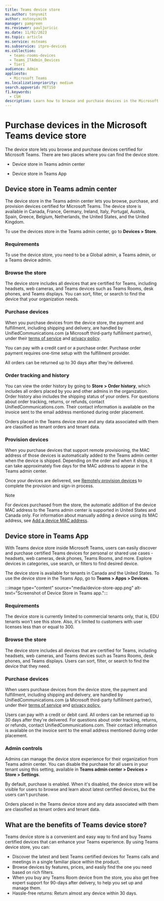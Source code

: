 ```yaml
---
title: Teams device store
ms.author: tonysmit
author: mstonysmith
manager: pamgreen
ms.reviewer: pauljuricic
ms.date: 11/02/2023
ms.topic: article
ms.service: msteams
ms.subservice: itpro-devices
ms.collection: 
  - teams-rooms-devices
  - Teams_ITAdmin_Devices
  - Tier1
audience: Admin
appliesto: 
  - Microsoft Teams
ms.localizationpriority: medium
search.appverid: MET150
f1.keywords: 
  - CSH
description: Learn how to browse and purchase devices in the Microsoft Teams device store.
---
```


# Purchase devices in the Microsoft Teams device store

The device store lets you browse and purchase devices certified for Microsoft Teams. There are two places where you can find the device store.

- Device store in Teams admin center

- Device store in Teams App

## Device store in Teams admin center

The device store in the Teams admin center lets you browse, purchase, and provision devices certified for Microsoft Teams. The device store is available in Canada, France, Germany, Ireland, Italy, Portugal, Austria, Spain, Greece, Belgium, Netherlands, the United States, and the United Kingdom.

To use the devices store in the Teams admin center, go to  **Devices > Store**.

### Requirements

To use the device store, you need to be a Global admin, a Teams admin, or a Teams device admin.

### Browse the store

The device store includes all devices that are certified for Teams, including headsets, web cameras, and Teams devices such as Teams Rooms, desk phones, and Teams displays. You can sort, filter, or search to find the device that your organization needs.

### Purchase devices

When you purchase devices from the device store, the payment and fulfillment, including shipping and delivery, are handled by UnifiedCommunications.com (a Microsoft third-party fulfillment partner), under their [terms of service](https://unifiedcommunications.com/docs/teams-marketplace/en-US/terms-of-service) and [privacy policy](https://unifiedcommunications.com/docs/teams-marketplace/en-US/privacy-policy).

You can pay with a credit card or a purchase order. Purchase order payment requires one-time setup with the fulfillment provider.

All orders can be returned up to 30 days after they're delivered.

### Order tracking and history

You can view the order history by going to **Store > Order history**, which includes all orders placed by you and other admins in the organization. Order history also includes the shipping status of your orders. For questions about order tracking, returns, or refunds, contact UnifiedCommunications.com. Their contact information is available on the invoice sent to the email address mentioned during order placement.

Orders placed in the Teams device store and any data associated with them are classified as tenant orders and tenant data.

### Provision devices

When you purchase devices that support remote provisioning, the MAC address of those devices is automatically added to the Teams admin center when the device is shipped. Depending on the order and when it ships, it can take approximately five days for the MAC address to appear in the Teams admin center.

Once your devices are delivered, see [Remotely provision devices](remote-provision-remote-login.md#generate-a-verification-code) to complete the provision and sign-in process.

> [!NOTE]
> For devices purchased from the store, the automatic addition of the device MAC address to the Teams admin center is supported in United States and Canada only. For information about manually adding a device using its MAC address, see [Add a device MAC address](remote-provision-remote-login.md#add-a-device-mac-address).

## Device store in Teams App

With Teams device store inside Microsoft Teams, users can easily discover and purchase certified Teams devices for personal or shared use cases - headsets, web cameras, desk phones, Teams Rooms, and more. Explore devices in categories, use search, or filters to find desired device.

The device store is available for tenants in Canada and the United States. To use the device store in the Teams App, go to **Teams > Apps > Devices**.

:::image type="content" source="media/device-store-app.png" alt-text="Screenshot of Device Store in Teams app.":::

### Requirements

The device store is currently limited to commercial tenants only, that is, EDU tenants won't see this store. Also, it's limited to customers with user licenses less than or equal to 300.

### Browse the store

The device store includes all devices that are certified for Teams, including headsets, web cameras, and Teams devices such as Teams Rooms, desk phones, and Teams displays. Users can sort, filter, or search to find the device that they need.

### Purchase devices

When users purchase devices from the device store, the payment and fulfillment, including shipping and delivery, are handled by UnifiedCommunications.com (a Microsoft third-party fulfillment partner), under their [terms of service](https://unifiedcommunications.com/docs/teams-marketplace/en-US/terms-of-service) and [privacy policy.](https://unifiedcommunications.com/docs/teams-marketplace/en-US/privacy-policy)

Users can pay with a credit or debit card. All orders can be returned up to 30 days after they're delivered. For questions about order tracking, returns, or refunds, contact UnifiedCommunications.com. Their contact information is available on the invoice sent to the email address mentioned during order placement.

### Admin controls

Admins can manage the device store experience for their organization from Teams admin center. You can disable the purchase for all users in your tenant using this setting, available in **Teams admin center > Devices > Store > Settings**.

By default, purchase is enabled. When it's disabled, the device store will be visible for users to browse and learn about latest certified devices, but the users can't purchase.

Orders placed in the Teams device store and any data associated with them are classified as tenant orders and tenant data.

## What are the benefits of Teams device store?
Teams device store is a convenient and easy way to find and buy Teams certified devices that can enhance your Teams experience. By using Teams device store, you can:

- Discover the latest and best Teams certified devices for Teams calls and meetings in a single familiar place within the product.
- Browse devices by features, prices, and easily find the one you need based on rich filters.
- When you buy any Teams Room device from the store, you also get free expert support for 90-days after delivery, to help you set up and manage them.
- Hassle-free returns: Return almost any device within 30 days.